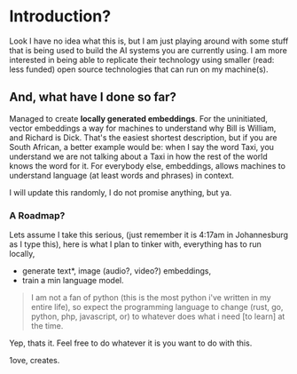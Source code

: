 # Introduction?

Look I have no idea what this is, but I am just playing around with some stuff that is being used to build the AI systems you are currently using.  I am more interested in being able to replicate their technology using smaller (read: less funded) open source technologies that can run on my machine(s).

## And, what have I done so far?

Managed to create **locally generated embeddings**. For the uninitiated, vector embeddings a way for machines to understand why Bill is William, and Richard is Dick. That's the easiest shortest description, but if you are South African, a better example would be: when I say the word Taxi, you understand we are not talking about a Taxi in how the rest of the world knows the word for it. For everybody else, embeddings, allows machines to understand language (at least words and phrases) in context.

I will update this randomly, I do not promise anything, but ya.

### A Roadmap?

Lets assume I take this serious, (just remember it is 4:17am in Johannesburg as I type this), here is what I plan to tinker with, everything has to run locally,

- generate text*, image (audio?, video?) embeddings,
- train a min language model.

> I am not a fan of python (this is the most python i've written in my entire life), so expect the programming language to change (rust, go, python, php, javascript, or) to whatever does what i need [to learn] at the time.

Yep, thats it. Feel free to do whatever it is you want to do with this.

1ove, creates.
